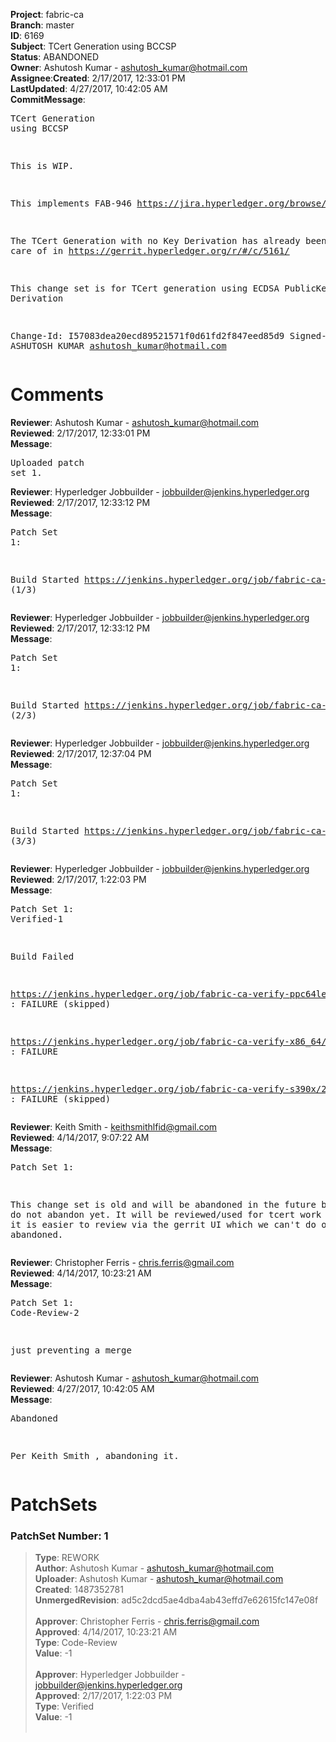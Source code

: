 <strong>Project</strong>: fabric-ca</br><strong>Branch</strong>: master<br><strong>ID</strong>: 6169<br><strong>Subject</strong>: TCert Generation using BCCSP<br><strong>Status</strong>: ABANDONED<br><strong>Owner</strong>: Ashutosh Kumar - ashutosh_kumar@hotmail.com<br><strong>Assignee</strong>:<strong>Created</strong>: 2/17/2017, 12:33:01 PM<br><strong>LastUpdated</strong>: 4/27/2017, 10:42:05 AM<br><strong>CommitMessage</strong>:<br><pre>TCert Generation using BCCSP

This is WIP.

This implements FAB-946
https://jira.hyperledger.org/browse/FAB-946

The TCert Generation with no Key Derivation
has already been taken care of in
https://gerrit.hyperledger.org/r/#/c/5161/

This change set is for TCert generation using
ECDSA PublicKey Key Derivation

Change-Id: I57083dea20ecd89521571f0d61fd2f847eed85d9
Signed-off-by: ASHUTOSH KUMAR <ashutosh_kumar@hotmail.com>
</pre><h1>Comments</h1><strong>Reviewer</strong>: Ashutosh Kumar - ashutosh_kumar@hotmail.com<br><strong>Reviewed</strong>: 2/17/2017, 12:33:01 PM<br><strong>Message</strong>: <pre>Uploaded patch set 1.</pre><strong>Reviewer</strong>: Hyperledger Jobbuilder - jobbuilder@jenkins.hyperledger.org<br><strong>Reviewed</strong>: 2/17/2017, 12:33:12 PM<br><strong>Message</strong>: <pre>Patch Set 1:

Build Started https://jenkins.hyperledger.org/job/fabric-ca-verify-ppc64le/207/ (1/3)</pre><strong>Reviewer</strong>: Hyperledger Jobbuilder - jobbuilder@jenkins.hyperledger.org<br><strong>Reviewed</strong>: 2/17/2017, 12:33:12 PM<br><strong>Message</strong>: <pre>Patch Set 1:

Build Started https://jenkins.hyperledger.org/job/fabric-ca-verify-s390x/211/ (2/3)</pre><strong>Reviewer</strong>: Hyperledger Jobbuilder - jobbuilder@jenkins.hyperledger.org<br><strong>Reviewed</strong>: 2/17/2017, 12:37:04 PM<br><strong>Message</strong>: <pre>Patch Set 1:

Build Started https://jenkins.hyperledger.org/job/fabric-ca-verify-x86_64/208/ (3/3)</pre><strong>Reviewer</strong>: Hyperledger Jobbuilder - jobbuilder@jenkins.hyperledger.org<br><strong>Reviewed</strong>: 2/17/2017, 1:22:03 PM<br><strong>Message</strong>: <pre>Patch Set 1: Verified-1

Build Failed 

https://jenkins.hyperledger.org/job/fabric-ca-verify-ppc64le/207/ : FAILURE (skipped)

https://jenkins.hyperledger.org/job/fabric-ca-verify-x86_64/208/ : FAILURE

https://jenkins.hyperledger.org/job/fabric-ca-verify-s390x/211/ : FAILURE (skipped)</pre><strong>Reviewer</strong>: Keith Smith - keithsmithlfid@gmail.com<br><strong>Reviewed</strong>: 4/14/2017, 9:07:22 AM<br><strong>Message</strong>: <pre>Patch Set 1:

This change set is old and will be abandoned in the future but please do not abandon yet.  It will be reviewed/used for tcert work in v1.1 and it is easier to review via the gerrit UI which we can't do once it is abandoned.</pre><strong>Reviewer</strong>: Christopher Ferris - chris.ferris@gmail.com<br><strong>Reviewed</strong>: 4/14/2017, 10:23:21 AM<br><strong>Message</strong>: <pre>Patch Set 1: Code-Review-2

just preventing a merge</pre><strong>Reviewer</strong>: Ashutosh Kumar - ashutosh_kumar@hotmail.com<br><strong>Reviewed</strong>: 4/27/2017, 10:42:05 AM<br><strong>Message</strong>: <pre>Abandoned

Per Keith Smith , abandoning it.</pre><h1>PatchSets</h1><h3>PatchSet Number: 1</h3><blockquote><strong>Type</strong>: REWORK<br><strong>Author</strong>: Ashutosh Kumar - ashutosh_kumar@hotmail.com<br><strong>Uploader</strong>: Ashutosh Kumar - ashutosh_kumar@hotmail.com<br><strong>Created</strong>: 1487352781<br><strong>UnmergedRevision</strong>: ad5c2dcd5ae4dba4ab43effd7e62615fc147e08f<br><br><strong>Approver</strong>: Christopher Ferris - chris.ferris@gmail.com<br><strong>Approved</strong>: 4/14/2017, 10:23:21 AM<br><strong>Type</strong>: Code-Review<br><strong>Value</strong>: -1<br><br><strong>Approver</strong>: Hyperledger Jobbuilder - jobbuilder@jenkins.hyperledger.org<br><strong>Approved</strong>: 2/17/2017, 1:22:03 PM<br><strong>Type</strong>: Verified<br><strong>Value</strong>: -1<br><br></blockquote>